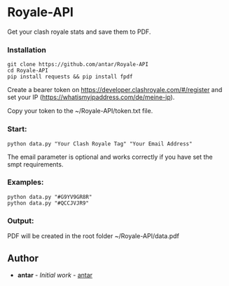 # Royale-API
Get your clash royale stats and save them to PDF.

### Installation

```console
git clone https://github.com/antar/Royale-API
cd Royale-API
pip install requests && pip install fpdf
```
Create a bearer token on https://developer.clashroyale.com/#/register and set your IP (https://whatismyipaddress.com/de/meine-ip).

Copy your token to the ~/Royale-API/token.txt file.

### Start: 
```console
python data.py "Your Clash Royale Tag" "Your Email Address"
```
The email parameter is optional and works correctly if you have set the smpt requirements.

### Examples:
```console
python data.py "#G9YV9GR8R"
python data.py "#QCCJVJR9"
```

### Output:
PDF will be created in the root folder ~/Royale-API/data.pdf

## Author

* **antar** - *Initial work* - [antar](https://github.com/antar)
